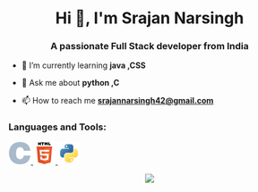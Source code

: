 <h1 align="center">Hi 👋, I'm Srajan Narsingh</h1>
<h3 align="center">A passionate Full Stack developer from India</h3>

- 🌱 I’m currently learning **java ,CSS**

- 💬 Ask me about **python ,C**

- 📫 How to reach me **srajannarsingh42@gmail.com**

<p align="left">
</p>

<h3 align="left">Languages and Tools:</h3>
<p align="left"> <a href="https://www.cprogramming.com/" target="_blank" rel="noreferrer"> <img src="https://raw.githubusercontent.com/devicons/devicon/master/icons/c/c-original.svg" alt="c" width="40" height="40"/> </a> <a href="https://www.w3.org/html/" target="_blank" rel="noreferrer"> <img src="https://raw.githubusercontent.com/devicons/devicon/master/icons/html5/html5-original-wordmark.svg" alt="html5" width="40" height="40"/> </a> <a href="https://www.python.org" target="_blank" rel="noreferrer"> <img src="https://raw.githubusercontent.com/devicons/devicon/master/icons/python/python-original.svg" alt="python" width="40" height="40"/> </a> </p>
<div style="text-align: center;">
<img src="https://media1.tenor.com/m/kBLFUIsrU2gAAAAC/zoro-one-piece-one-piece.gif"  />
</div>
